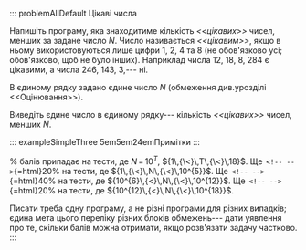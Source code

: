 ::: problemAllDefault
Цікаві числа

Напишіть програму, яка знаходитиме кількість *\<\<цікавих\>\>* чисел,
менших за задане число $N$. Число називається *\<\<цікавим\>\>*, якщо в
ньому використовуються лише цифри 1, 2, 4 та 8 (не обов'язково усі;
обов'язково, щоб не було інших). Наприклад числа 12, 18, 8, 284 є
цікавими, а числа 246, 143, 3,--- ні.

В єдиному рядку задано єдине число $N$ (обмеження див.урозділі
\<\<Оцінювання\>\>).

Виведіть єдине число в єдиному рядку--- кількість *\<\<цікавих\>\>*
чисел, менших $N$.

::: exampleSimpleThree
5em5em24emПримітки
:::

\% балів припадає на тести, де ${N\,{=}\,10^T}$,
${1\,{\<}\,T\,{\<}\,18}$. Ще${\>}\,$`<!-- -->`{=html}20% на тести, де
${1\,{\<}\,N\,{\<}\,10^{5}}$. Ще${\>}\,$`<!-- -->`{=html}40% на тести,
де ${10^{6}\,{<}\,N\,{\<}\,10^{12}}$. Ще${\>}\,$`<!-- -->`{=html}20% на
тести, де ${10^{12}\,{<}\,N\,{\<}\,10^{18}}$.

Писати треба одну програму, а не різні програми для різних випадків;
єдина мета цього переліку різних блоків обмежень--- дати уявлення про
те, скільки балів можна отримати, якщо розв'язати задачу частково.
:::
